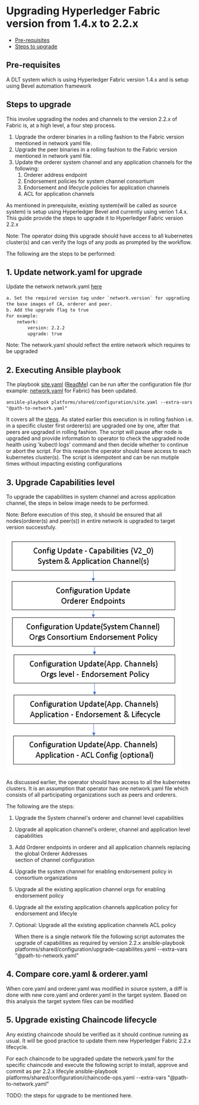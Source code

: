 [//]: # (##############################################################################################)
[//]: # (Copyright Accenture. All Rights Reserved.)
[//]: # (SPDX-License-Identifier: Apache-2.0)
[//]: # (##############################################################################################)

<a name = "upgrading-fabric"></a>
# Upgrading Hyperledger Fabric version from 1.4.x to 2.2.x

- [Pre-requisites](#pre_req)
- [Steps to upgrade](#upgrade_steps)

<a name = "pre_req"></a>
## Pre-requisites
A DLT system which is using Hyperledger Fabric version 1.4.x and is setup using Bevel automation framework

<a name = "upgrade_steps"></a>
## Steps to upgrade
This involve upgrading the nodes and channels to the version 2.2.x of Fabric is, at a high level, a four step process.

1. Upgrade the orderer binaries in a rolling fashion to the Fabric version mentioned in network yaml file.
2. Upgrade the peer binaries in a rolling fashion to the Fabric version mentioned in network yaml file.
3. Update the orderer system channel and any application channels for the following:
	1.	Orderer address endpoint
	2.	Endorsement policies for system channel consortium 
	3.	Endorsement and lifecycle policies for application channels
	4.	ACL for application channels

As mentioned in prerequisite, existing system(will be called as source system) is setup using Hyperledger Bevel and currently using verion 1.4.x. This guide provide the steps to upgrade it to Hyperledger Fabric version 2.2.x

Note: The operator doing this upgrade should have access to all kubernetes cluster(s) and can verify the logs of any pods as prompted by the workflow. 

The following are the steps to be  performed:
## 1. Update network.yaml for upgrade
Update the network network.yaml [here](https://github.com/hyperledger/bevel/tree/main/platforms/hyperledger-fabric/configuration/samples/network-fabricv2.yaml)
 
	a. Set the required version tag under `network.version` for upgrading the base images of CA, orderer and peer.
	b. Add the upgrade flag to true
	For example:
		network:
	  		version: 2.2.2
			upgrade: true			

Note: The network.yaml should reflect the entire network which requires to be upgraded

## 2. Executing Ansible playbook

The playbook [site.yaml](https://github.com/hyperledger/bevel/tree/main/platforms/shared/configuration/site.yaml) ([ReadMe](https://github.com/hyperledger/bevel/tree/main/platforms/shared/configuration/)) can be run after the configuration file (for example: [network.yaml](https://github.com/hyperledger/bevel/tree/main/platforms/hyperledger-fabric/configuration/samples/network-fabricv2.yaml) for Fabric) has been updated.
```
ansible-playbook platforms/shared/configuration/site.yaml --extra-vars "@path-to-network.yaml"
```
It covers all the [steps](#upgrade_steps). As stated earlier this execution is in rolling fashion i.e. in a specific cluster first orderer(s) are upgraded one by one, after that peers are upgraded in rolling fashion. The script will pause after node is upgraded and provide information to operator to check the upgraded node health using 'kubectl logs' command and then decide whether to continue or abort the script. For this reason the operator should have access to each kubernetes cluster(s).
The script is idempotent and can be run mutiple times without impacting existing configurations

## 3. Upgrade Capabilities level
To upgrade the capabilities in system channel and across application channel, the steps in below image needs to be performed. 

Note: Before execution of this step, it should be ensured that all nodes(orderer(s) and peer(s)) in entire network is upgraded to target version successfuly.

![](./../_static/upgrade_channel.png)

As discussed earlier, the operator should have access to all the kubernetes clusters. It is an assumption that operator has one network.yaml file which consists of all participating organizations such as peers and orderers.

The following are the steps:

1.	Upgrade the System channel's orderer and channel level capabilities
2.	Upgrade all application channel's orderer, channel and application level capabilities
3.	Add Orderer endpoints in orderer and all application channels replacing the global Orderer Addresses  	 
	section of channel configuration
4.	Upgrade the system channel for enabling endorsement policy in consortium organizations
5.	Upgrade all the existing application channel orgs for enabling endorsement policy
6. 	Upgrade all the existing application channels application policy for endorsement and lifecyle
7.  Optional: Upgrade all the existing application channels ACL policy
	
	When there is a single network file the following script automates the upgrade of capabilities as required by version 2.2.x
	ansible-playbook platforms/shared/configuration/upgrade-capabilites.yaml --extra-vars "@path-to-network.yaml"

## 4. Compare core.yaml & orderer.yaml
When core.yaml and orderer.yaml was modified in source system, a diff is done with new core.yaml and orderer.yaml in the target system. Based on this analysis the target system files can be modified

## 5. Upgrade existing Chaincode lifecycle
Any existing chaincode should be verified as it should continue running as usual. It will be good practice to update them new Hyperledger Fabric 2.2.x lifecycle.

For each chaincode to be upgraded update the network.yaml for the specific chaincode and execute the following script to install, approve and commit as per 2.2.x lifecyle
ansible-playbook platforms/shared/configuration/chaincode-ops.yaml --extra-vars "@path-to-network.yaml"

TODO: the steps for upgrade to be mentioned here.